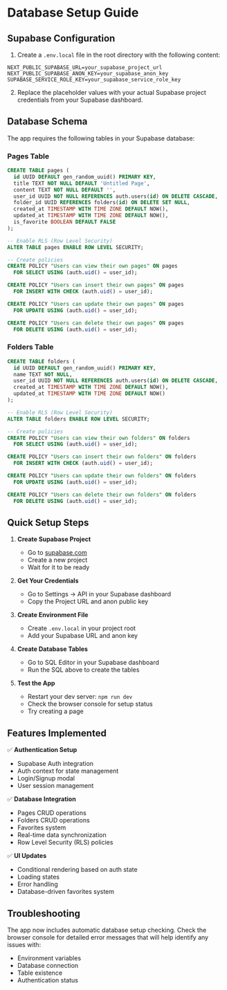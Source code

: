 # Database Setup Guide

## Supabase Configuration

1. Create a `.env.local` file in the root directory with the following content:

```env
NEXT_PUBLIC_SUPABASE_URL=your_supabase_project_url
NEXT_PUBLIC_SUPABASE_ANON_KEY=your_supabase_anon_key
SUPABASE_SERVICE_ROLE_KEY=your_supabase_service_role_key
```

2. Replace the placeholder values with your actual Supabase project credentials from your Supabase dashboard.

## Database Schema

The app requires the following tables in your Supabase database:

### Pages Table
```sql
CREATE TABLE pages (
  id UUID DEFAULT gen_random_uuid() PRIMARY KEY,
  title TEXT NOT NULL DEFAULT 'Untitled Page',
  content TEXT NOT NULL DEFAULT '',
  user_id UUID NOT NULL REFERENCES auth.users(id) ON DELETE CASCADE,
  folder_id UUID REFERENCES folders(id) ON DELETE SET NULL,
  created_at TIMESTAMP WITH TIME ZONE DEFAULT NOW(),
  updated_at TIMESTAMP WITH TIME ZONE DEFAULT NOW(),
  is_favorite BOOLEAN DEFAULT FALSE
);

-- Enable RLS (Row Level Security)
ALTER TABLE pages ENABLE ROW LEVEL SECURITY;

-- Create policies
CREATE POLICY "Users can view their own pages" ON pages
  FOR SELECT USING (auth.uid() = user_id);

CREATE POLICY "Users can insert their own pages" ON pages
  FOR INSERT WITH CHECK (auth.uid() = user_id);

CREATE POLICY "Users can update their own pages" ON pages
  FOR UPDATE USING (auth.uid() = user_id);

CREATE POLICY "Users can delete their own pages" ON pages
  FOR DELETE USING (auth.uid() = user_id);
```

### Folders Table
```sql
CREATE TABLE folders (
  id UUID DEFAULT gen_random_uuid() PRIMARY KEY,
  name TEXT NOT NULL,
  user_id UUID NOT NULL REFERENCES auth.users(id) ON DELETE CASCADE,
  created_at TIMESTAMP WITH TIME ZONE DEFAULT NOW(),
  updated_at TIMESTAMP WITH TIME ZONE DEFAULT NOW()
);

-- Enable RLS (Row Level Security)
ALTER TABLE folders ENABLE ROW LEVEL SECURITY;

-- Create policies
CREATE POLICY "Users can view their own folders" ON folders
  FOR SELECT USING (auth.uid() = user_id);

CREATE POLICY "Users can insert their own folders" ON folders
  FOR INSERT WITH CHECK (auth.uid() = user_id);

CREATE POLICY "Users can update their own folders" ON folders
  FOR UPDATE USING (auth.uid() = user_id);

CREATE POLICY "Users can delete their own folders" ON folders
  FOR DELETE USING (auth.uid() = user_id);
```

## Quick Setup Steps

1. **Create Supabase Project**
   - Go to [supabase.com](https://supabase.com)
   - Create a new project
   - Wait for it to be ready

2. **Get Your Credentials**
   - Go to Settings → API in your Supabase dashboard
   - Copy the Project URL and anon public key

3. **Create Environment File**
   - Create `.env.local` in your project root
   - Add your Supabase URL and anon key

4. **Create Database Tables**
   - Go to SQL Editor in your Supabase dashboard
   - Run the SQL above to create the tables

5. **Test the App**
   - Restart your dev server: `npm run dev`
   - Check the browser console for setup status
   - Try creating a page

## Features Implemented

✅ **Authentication Setup**
- Supabase Auth integration
- Auth context for state management
- Login/Signup modal
- User session management

✅ **Database Integration**
- Pages CRUD operations
- Folders CRUD operations
- Favorites system
- Real-time data synchronization
- Row Level Security (RLS) policies

✅ **UI Updates**
- Conditional rendering based on auth state
- Loading states
- Error handling
- Database-driven favorites system

## Troubleshooting

The app now includes automatic database setup checking. Check the browser console for detailed error messages that will help identify any issues with:
- Environment variables
- Database connection
- Table existence
- Authentication status 